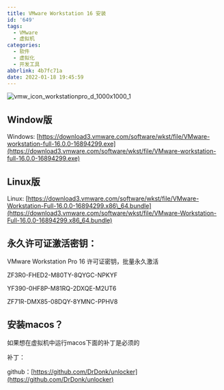 ```yaml
---
title: VMware Workstation 16 安装
id: '649'
tags:
  - VMware 
  - 虚拟机
categories:
  - 软件 
  - 虚拟化
  - 开发工具
abbrlink: 4b7fc71a
date: 2022-01-18 19:45:59
---
```


![vmw_icon_workstationpro_d_1000x1000_1](https://kozakemi.oss-cn-beijing.aliyuncs.com/vmw_icon_workstationpro_d_1000x1000_1.png)

## Window版

Windows: [https://download3.vmware.com/software/wkst/file/VMware-workstation-full-16.0.0-16894299.exe](https://download3.vmware.com/software/wkst/file/VMware-workstation-full-16.0.0-16894299.exe)

## Linux版

Linux: [https://download3.vmware.com/software/wkst/file/VMware-Workstation-Full-16.0.0-16894299.x86\_64.bundle](https://download3.vmware.com/software/wkst/file/VMware-Workstation-Full-16.0.0-16894299.x86_64.bundle)

## **永久许可证激活密钥**：

VMware Workstation Pro 16 许可证密钥，批量永久激活

ZF3R0-FHED2-M80TY-8QYGC-NPKYF

YF390-0HF8P-M81RQ-2DXQE-M2UT6

ZF71R-DMX85-08DQY-8YMNC-PPHV8

## 安装macos？

如果想在虚拟机中运行macos下面的补丁是必须的

补丁：

github：[https://github.com/DrDonk/unlocker](https://github.com/DrDonk/unlocker)
